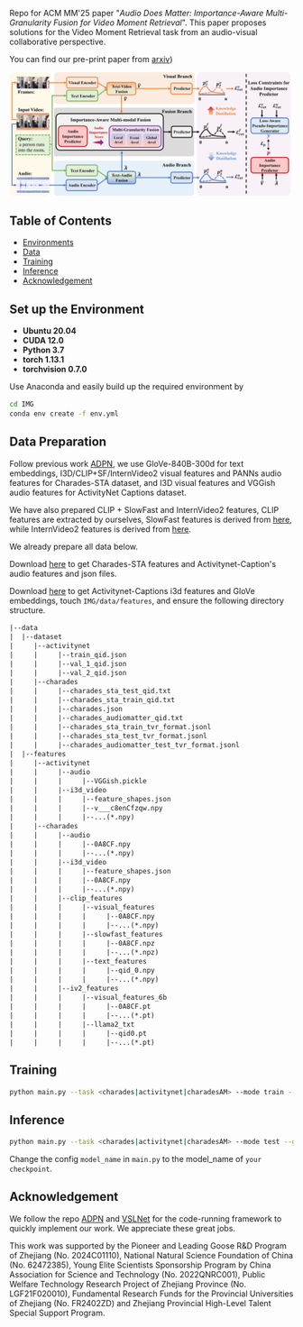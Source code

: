 
Repo for ACM MM'25 paper "*Audio Does Matter: Importance-Aware Multi-Granularity Fusion for Video Moment Retrieval*". This paper proposes solutions for the Video Moment Retrieval task from an audio-visual collaborative perspective.


You can find our pre-print paper from [arxiv](https://arxiv.org/abs/2508.04273))

![framework](figures/framework.jpg)


## Table of Contents

* [Environments](#Set-up-the-Environment)
* [Data](#Data-Preparation)
* [Training](#Training)
* [Inference](#Inference)
* [Acknowledgement](#Acknowledgement)


## Set up the Environment

* **Ubuntu 20.04**
* **CUDA 12.0**
* **Python 3.7**
* **torch 1.13.1**
* **torchvision 0.7.0**

Use Anaconda and easily build up the required environment by

```bash
cd IMG
conda env create -f env.yml
```

## Data Preparation

Follow previous work [ADPN](https://github.com/hlchen23/ADPN-MM), we use GloVe-840B-300d for text embeddings, I3D/CLIP+SF/InternVideo2 visual features and PANNs audio features for Charades-STA dataset, and I3D visual features and VGGish audio features for ActivityNet Captions dataset. 

We have also prepared CLIP + SlowFast and InternVideo2 features, CLIP features are extracted by ourselves, SlowFast features is derived from [here](https://github.com/wjun0830/CGDETR), while InternVideo2 features is derived from [here](https://huggingface.co/cg1177). 

We already prepare all data below.

Download [here](https://drive.google.com/drive/folders/1yu9-7SFVUKCbO1dgMcODGdaE1mIBkDsC?usp=sharing) to get Charades-STA features and Activitynet-Caption's audio features and json files. 

Download [here](https://mega.nz/folder/gv93jDSI#U9Qf1ZuKdP8cIJj5sdK0bw) to get Activitynet-Captions i3d features and GloVe embeddings, touch `IMG/data/features`, and ensure the following directory structure.

```
|--data
|  |--dataset
|     |--activitynet
|     |     |--train_qid.json
|     |     |--val_1_qid.json
|     |     |--val_2_qid.json
|     |--charades
|     |     |--charades_sta_test_qid.txt
|     |     |--charades_sta_train_qid.txt
|     |     |--charades.json
|     |     |--charades_audiomatter_qid.txt
|     |     |--charades_sta_train_tvr_format.jsonl
|     |     |--charades_sta_test_tvr_format.jsonl
|     |     |--charades_audiomatter_test_tvr_format.jsonl
|  |--features
|     |--activitynet
|     |     |--audio
|     |     |     |--VGGish.pickle
|     |     |--i3d_video
|     |     |     |--feature_shapes.json
|     |     |     |--v___c8enCfzqw.npy
|     |     |     |--...(*.npy)
|     |--charades
|     |     |--audio
|     |     |     |--0A8CF.npy
|     |     |     |--...(*.npy)
|     |     |--i3d_video
|     |     |     |--feature_shapes.json
|     |     |     |--0A8CF.npy
|     |     |     |--...(*.npy)
|     |     |--clip_features
|     |     |     |--visual_features
|     |     |     |     |--0A8CF.npy
|     |     |     |     |--...(*.npy)
|     |     |     |--slowfast_features
|     |     |     |     |--0A8CF.npz
|     |     |     |     |--...(*.npz)
|     |     |     |--text_features
|     |     |     |     |--qid_0.npy
|     |     |     |     |--...(*.npy)
|     |     |--iv2_features
|     |     |     |--visual_features_6b
|     |     |     |     |--0A8CF.pt
|     |     |     |     |--...(*.pt)
|     |     |     |--llama2_txt
|     |     |     |     |--qid0.pt
|     |     |     |     |--...(*.pt)
```



## Training

```bash
python main.py --task <charades|activitynet|charadesAM> --mode train --gpu_idx <GPU INDEX>
```

## Inference


```bash
python main.py --task <charades|activitynet|charadesAM> --mode test --gpu_idx <GPU INDEX>
```

Change the config `model_name` in `main.py` to the model_name of `your checkpoint`.




## Acknowledgement

We follow the repo [ADPN](https://github.com/hlchen23/ADPN-MM) and [VSLNet](https://github.com/26hzhang/VSLNet) for the code-running framework to quickly implement our work. We appreciate these great jobs.

This work was supported by the Pioneer and Leading Goose R\&D Program of Zhejiang (No. 2024C01110), National Natural Science Foundation of China (No. 62472385), Young Elite Scientists Sponsorship Program by China Association for Science and Technology (No. 2022QNRC001), Public Welfare Technology Research Project of Zhejiang Province (No. LGF21F020010), Fundamental Research Funds for the Provincial Universities of Zhejiang (No. FR2402ZD) and Zhejiang Provincial High-Level Talent Special Support Program.

